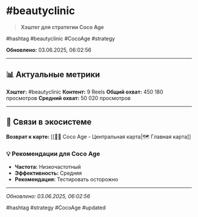 # #beautyclinic

> **Хэштег для стратегии Coco Age**

#hashtag #beautyclinic #CocoAge #strategy

**Обновлено:** 03.06.2025, 06:02:56

---

## 📊 Актуальные метрики

**Хэштег:** #beautyclinic
**Контент:** 9 Reels
**Общий охват:** 450 180 просмотров
**Средний охват:** 50 020 просмотров

---

## 🔗 Связи в экосистеме

**Возврат к карте:** [[🥥✨ Coco Age - Центральная карта|🗺️ Главная карта]]

### 💡 Рекомендации для Coco Age
- **Частота:** Низкочастотный
- **Эффективность:** Средняя
- **Рекомендация:** Тестировать осторожно

---

*Обновлено: 03.06.2025, 06:02:56*

#hashtag #strategy #CocoAge #updated
